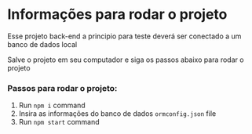 # Informações para rodar o projeto

Esse projeto back-end a principio para teste deverá ser conectado a um banco de dados local

Salve o projeto em seu computador e siga os passos abaixo para rodar o projeto

### Passos para rodar o projeto:

1. Run `npm i` command
2. Insira as informações do banco de dados `ormconfig.json` file
3. Run `npm start` command

